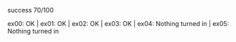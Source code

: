 success 70/100

ex00: OK | ex01: OK | ex02: OK | ex03: OK | ex04: Nothing turned in | ex05: Nothing turned in
